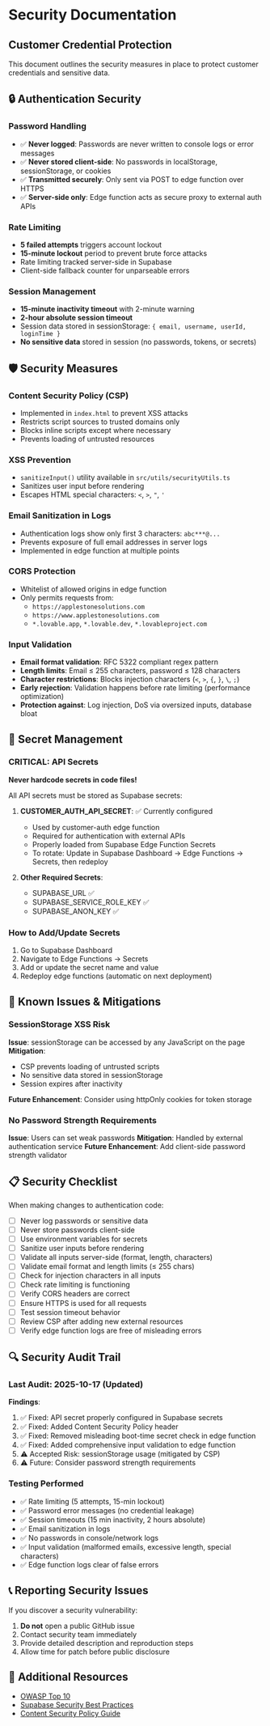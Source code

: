 # Security Documentation

## Customer Credential Protection

This document outlines the security measures in place to protect customer credentials and sensitive data.

## 🔒 Authentication Security

### Password Handling
- ✅ **Never logged**: Passwords are never written to console logs or error messages
- ✅ **Never stored client-side**: No passwords in localStorage, sessionStorage, or cookies
- ✅ **Transmitted securely**: Only sent via POST to edge function over HTTPS
- ✅ **Server-side only**: Edge function acts as secure proxy to external auth APIs

### Rate Limiting
- **5 failed attempts** triggers account lockout
- **15-minute lockout** period to prevent brute force attacks
- Rate limiting tracked server-side in Supabase
- Client-side fallback counter for unparseable errors

### Session Management
- **15-minute inactivity timeout** with 2-minute warning
- **2-hour absolute session timeout**
- Session data stored in sessionStorage: `{ email, username, userId, loginTime }`
- **No sensitive data** stored in session (no passwords, tokens, or secrets)

## 🛡️ Security Measures

### Content Security Policy (CSP)
- Implemented in `index.html` to prevent XSS attacks
- Restricts script sources to trusted domains only
- Blocks inline scripts except where necessary
- Prevents loading of untrusted resources

### XSS Prevention
- `sanitizeInput()` utility available in `src/utils/securityUtils.ts`
- Sanitizes user input before rendering
- Escapes HTML special characters: `<`, `>`, `"`, `'`

### Email Sanitization in Logs
- Authentication logs show only first 3 characters: `abc***@...`
- Prevents exposure of full email addresses in server logs
- Implemented in edge function at multiple points

### CORS Protection
- Whitelist of allowed origins in edge function
- Only permits requests from:
  - `https://applestonesolutions.com`
  - `https://www.applestonesolutions.com`
  - `*.lovable.app`, `*.lovable.dev`, `*.lovableproject.com`

### Input Validation
- **Email format validation**: RFC 5322 compliant regex pattern
- **Length limits**: Email ≤ 255 characters, password ≤ 128 characters
- **Character restrictions**: Blocks injection characters (`<`, `>`, `{`, `}`, `\`, `;`)
- **Early rejection**: Validation happens before rate limiting (performance optimization)
- **Protection against**: Log injection, DoS via oversized inputs, database bloat

## 🔐 Secret Management

### CRITICAL: API Secrets
**Never hardcode secrets in code files!**

All API secrets must be stored as Supabase secrets:

1. **CUSTOMER_AUTH_API_SECRET**: ✅ Currently configured
   - Used by customer-auth edge function
   - Required for authentication with external APIs
   - Properly loaded from Supabase Edge Function Secrets
   - To rotate: Update in Supabase Dashboard → Edge Functions → Secrets, then redeploy

2. **Other Required Secrets**:
   - SUPABASE_URL ✅
   - SUPABASE_SERVICE_ROLE_KEY ✅
   - SUPABASE_ANON_KEY ✅

### How to Add/Update Secrets
1. Go to Supabase Dashboard
2. Navigate to Edge Functions → Secrets
3. Add or update the secret name and value
4. Redeploy edge functions (automatic on next deployment)

## 🚨 Known Issues & Mitigations

### SessionStorage XSS Risk
**Issue**: sessionStorage can be accessed by any JavaScript on the page
**Mitigation**: 
- CSP prevents loading of untrusted scripts
- No sensitive data stored in sessionStorage
- Session expires after inactivity

**Future Enhancement**: Consider using httpOnly cookies for token storage

### No Password Strength Requirements
**Issue**: Users can set weak passwords
**Mitigation**: Handled by external authentication service
**Future Enhancement**: Add client-side password strength validator

## 📋 Security Checklist

When making changes to authentication code:

- [ ] Never log passwords or sensitive data
- [ ] Never store passwords client-side
- [ ] Use environment variables for secrets
- [ ] Sanitize user inputs before rendering
- [ ] Validate all inputs server-side (format, length, characters)
- [ ] Validate email format and length limits (≤ 255 chars)
- [ ] Check for injection characters in all inputs
- [ ] Check rate limiting is functioning
- [ ] Verify CORS headers are correct
- [ ] Ensure HTTPS is used for all requests
- [ ] Test session timeout behavior
- [ ] Review CSP after adding new external resources
- [ ] Verify edge function logs are free of misleading errors

## 🔍 Security Audit Trail

### Last Audit: 2025-10-17 (Updated)
**Findings**:
1. ✅ Fixed: API secret properly configured in Supabase secrets
2. ✅ Fixed: Added Content Security Policy header
3. ✅ Fixed: Removed misleading boot-time secret check in edge function
4. ✅ Fixed: Added comprehensive input validation to edge function
5. ⚠️ Accepted Risk: sessionStorage usage (mitigated by CSP)
6. ⚠️ Future: Consider password strength requirements

### Testing Performed
- ✅ Rate limiting (5 attempts, 15-min lockout)
- ✅ Password error messages (no credential leakage)
- ✅ Session timeouts (15 min inactivity, 2 hours absolute)
- ✅ Email sanitization in logs
- ✅ No passwords in console/network logs
- ✅ Input validation (malformed emails, excessive length, special characters)
- ✅ Edge function logs clear of false errors

## 📞 Reporting Security Issues

If you discover a security vulnerability:
1. **Do not** open a public GitHub issue
2. Contact security team immediately
3. Provide detailed description and reproduction steps
4. Allow time for patch before public disclosure

## 🔗 Additional Resources

- [OWASP Top 10](https://owasp.org/www-project-top-ten/)
- [Supabase Security Best Practices](https://supabase.com/docs/guides/security)
- [Content Security Policy Guide](https://developer.mozilla.org/en-US/docs/Web/HTTP/CSP)

